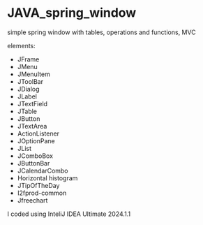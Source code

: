 # JAVA_spring_window
simple spring window with tables, operations and functions, MVC

elements:
* JFrame
* JMenu
* JMenuItem
* JToolBar
* JDialog
* JLabel
* JTextField
* JTable
* JButton
* JTextArea
* ActionListener
* JOptionPane
* JList
* JComboBox
* JButtonBar
* JCalendarCombo
* Horizontal histogram
* JTipOfTheDay
* l2fprod-common
* Jfreechart

I coded using InteliJ IDEA Ultimate 2024.1.1
